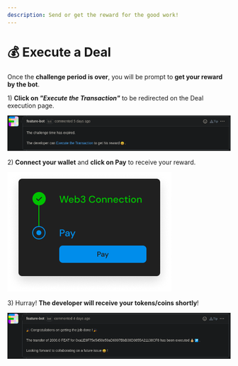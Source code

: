 ```yaml
---
description: Send or get the reward for the good work!
---
```


# 💰 Execute a Deal

Once the **challenge period is over**, you will be prompt to **get your reward by the bot**.

1\) **Click on *"Execute the Transaction"*** to be redirected on the Deal execution page.


![You can execute the deal](<../.gitbook/assets/challenge_time_expired.png>)

2\) **Connect your wallet** and **click on Pay** to receive your reward.

![Last step to finalize the transaction!](<../.gitbook/assets/web3_pay.png>)

3\) Hurray! **The developer will receive your tokens/coins shortly**!


![](<../.gitbook/assets/job_done.png>)
